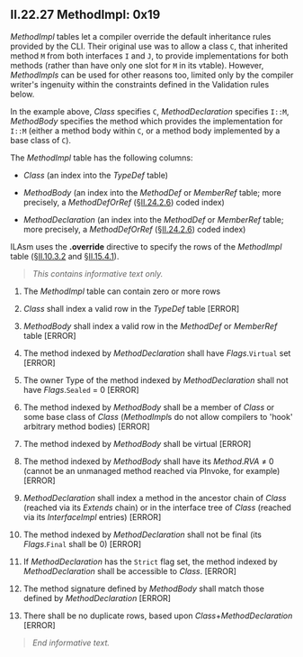 ## II.22.27 MethodImpl: 0x19

_MethodImpl_ tables let a compiler override the default inheritance rules provided by the CLI. Their original use was to allow a class `C`, that inherited method `M` from both interfaces `I` and `J`, to provide implementations for both methods (rather than have only one slot for `M` in its vtable). However, _MethodImpls_ can be used for other reasons too, limited only by the compiler writer's ingenuity within the constraints defined in the Validation rules below.

In the example above, _Class_ specifies `C`, _MethodDeclaration_ specifies `I::M`, _MethodBody_ specifies the method which provides the implementation for `I::M` (either a method body within `C`, or a method body implemented by a base class of `C`).

The _MethodImpl_ table has the following columns: 

 * _Class_ (an index into the _TypeDef_ table)

 * _MethodBody_ (an index into the _MethodDef_ or _MemberRef_ table; more precisely, a _MethodDefOrRef_ (§[II.24.2.6](ii.24.2.6-metadata-stream.md)) coded index)

 * _MethodDeclaration_ (an index into the _MethodDef_ or _MemberRef_ table; more precisely, a _MethodDefOrRef_ (§[II.24.2.6](ii.24.2.6-metadata-stream.md)) coded index)

ILAsm uses the **.override** directive to specify the rows of the _MethodImpl_ table (§[II.10.3.2](ii.10.3.2-the-override-directive.md) and §[II.15.4.1](ii.15.4.1-method-body.md)).

> _This contains informative text only._

 1. The _MethodImpl_ table can contain zero or more rows

 2. _Class_ shall index a valid row in the _TypeDef_ table \[ERROR\]

 3. _MethodBody_ shall index a valid row in the _MethodDef_ or _MemberRef_ table \[ERROR\]

 4. The method indexed by _MethodDeclaration_ shall have _Flags_.`Virtual` set \[ERROR\]

 5. The owner Type of the method indexed by _MethodDeclaration_ shall not have _Flags_.`Sealed` = 0 \[ERROR\]

 6. The method indexed by _MethodBody_ shall be a member of _Class_ or some base class of _Class_ (*MethodImpl*s do not allow compilers to 'hook' arbitrary method bodies) \[ERROR\]

 7. The method indexed by _MethodBody_ shall be virtual \[ERROR\]

 8. The method indexed by _MethodBody_ shall have its _Method_._RVA_ &ne; 0  (cannot be an unmanaged method reached via PInvoke, for example) \[ERROR\]

 9. _MethodDeclaration_ shall index a method in the ancestor chain of _Class_ (reached via its _Extends_ chain) or in the interface tree of _Class_ (reached via its _InterfaceImpl_ entries) \[ERROR\]

 10. The method indexed by _MethodDeclaration_ shall not be final (its _Flags_.`Final` shall be 0) \[ERROR\]

 11. If _MethodDeclaration_ has the `Strict` flag set, the method indexed by _MethodDeclaration_ shall be accessible to _Class_. \[ERROR\]

 12. The method signature defined by _MethodBody_ shall match those defined by _MethodDeclaration_ \[ERROR\]

 13. There shall be no duplicate rows, based upon _Class_+_MethodDeclaration_ \[ERROR\]

> _End informative text._
